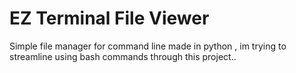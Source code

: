 # EZ Terminal File Viewer

Simple file manager for command line made in python , im trying to streamline using bash commands through this project..
